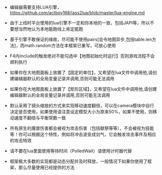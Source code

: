 
 * 编辑器需要支持LUA引擎，https://github.com/actboy168/jass2lua/blob/master/lua-engine.md
 
 * 由于上线时平台使用的lua引擎不一定和你本地的一致，包括JAPI等，所以不要想当然地认为本地能跑线上肯定能跑
 
 * 基于引擎不敢保证的缘故，尽可能不使用pairs[会令地图异步,包括table.len方法]，而math.random方法在本框架已重写，可放心使用

 * F4内include的触发绝对不能勾选中【地图初始化时运行】否则游戏流程不会顺利执行

 * 如果你在大地图面板上放置了【固定的单位】，又希望在lua文件中调用他,请创建编辑器默认的全局变量记录并调用,否则可能无法调用

 * 如果你在大地图面板上放置了【矩形区域】，又希望在lua文件中调用他,请创建编辑器默认的全局变量记录并调用,否则可能无法调用

 * 默认采用了镜头缩放的方式来实现移动速度翻倍，可以在camera模块中自行决定是否使用，如果使用请注意设定模型大小为原来50%，如果不使用，则移动速度不翻倍与平衡常数一致

 * 所有原生的魔兽伤害都会被视为攻击伤害（包括献祭等等），不会被视为技能等！你可以根据这个特性，例如将冲击波变成剑气，它会触发攻击事件及相应的攻击特效

 * 请不要在lua里面使用等待时间（PolledWait）请使用计时器代替
 
 * 框架极大多数的实现都是动态分配并及时释放，一般情况下如果你使用了框架，那么尽量使用已经提供的方法
 
